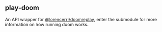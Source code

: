 ## play-doom

An API wrapper for [@lorencerri/doomreplay](https://github.com/lorencerri/doomreplay), enter the submodule for more information on how running doom works.
